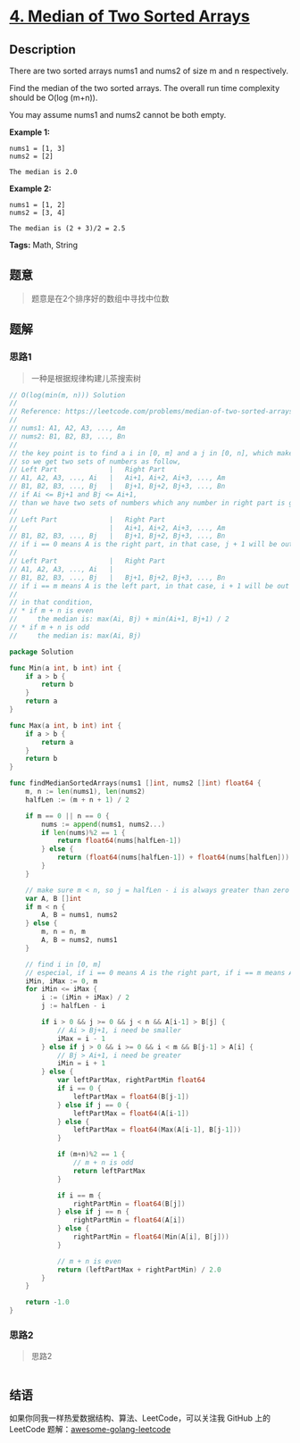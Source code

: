 # [4. Median of Two Sorted Arrays][title]

## Description

There are two sorted arrays nums1 and nums2 of size m and n respectively.

Find the median of the two sorted arrays. The overall run time complexity should be O(log (m+n)).

You may assume nums1 and nums2 cannot be both empty.

**Example 1:**

```
nums1 = [1, 3]
nums2 = [2]

The median is 2.0

```

**Example 2:**

```
nums1 = [1, 2]
nums2 = [3, 4]

The median is (2 + 3)/2 = 2.5
```

**Tags:** Math, String

## 题意
>题意是在2个排序好的数组中寻找中位数

## 题解

### 思路1
> 一种是根据规律构建儿茶搜索树

```go
// O(log(min(m, n))) Solution
//
// Reference: https://leetcode.com/problems/median-of-two-sorted-arrays/discuss/2481/Share-my-O(log(min(mn))-solution-with-explanation
//
// nums1: A1, A2, A3, ..., Am
// nums2: B1, B2, B3, ..., Bn
//
// the key point is to find a i in [0, m] and a j in [0, n], which makes i + j = m + n + 1 / 2
// so we get two sets of numbers as follow,
// Left Part             |   Right Part
// A1, A2, A3, ..., Ai   |   Ai+1, Ai+2, Ai+3, ..., Am
// B1, B2, B3, ..., Bj   |   Bj+1, Bj+2, Bj+3, ..., Bn
// if Ai <= Bj+1 and Bj <= Ai+1,
// than we have two sets of numbers which any number in right part is greater than left part
//
// Left Part             |   Right Part
//                       |   Ai+1, Ai+2, Ai+3, ..., Am
// B1, B2, B3, ..., Bj   |   Bj+1, Bj+2, Bj+3, ..., Bn
// if i == 0 means A is the right part, in that case, j + 1 will be out of range
//
// Left Part             |   Right Part
// A1, A2, A3, ..., Ai   |
// B1, B2, B3, ..., Bj   |   Bj+1, Bj+2, Bj+3, ..., Bn
// if i == m means A is the left part, in that case, i + 1 will be out of range
//
// in that condition,
// * if m + n is even
//     the median is: max(Ai, Bj) + min(Ai+1, Bj+1) / 2
// * if m + n is odd
//     the median is: max(Ai, Bj)
```

```go
package Solution

func Min(a int, b int) int {
	if a > b {
		return b
	}
	return a
}

func Max(a int, b int) int {
	if a > b {
		return a
	}
	return b
}

func findMedianSortedArrays(nums1 []int, nums2 []int) float64 {
	m, n := len(nums1), len(nums2)
	halfLen := (m + n + 1) / 2

	if m == 0 || n == 0 {
		nums := append(nums1, nums2...)
		if len(nums)%2 == 1 {
			return float64(nums[halfLen-1])
		} else {
			return (float64(nums[halfLen-1]) + float64(nums[halfLen])) / 2.0
		}
	}

	// make sure m < n, so j = halfLen - i is always greater than zero
	var A, B []int
	if m < n {
		A, B = nums1, nums2
	} else {
		m, n = n, m
		A, B = nums2, nums1
	}

	// find i in [0, m]
	// especial, if i == 0 means A is the right part, if i == m means A is the left part
	iMin, iMax := 0, m
	for iMin <= iMax {
		i := (iMin + iMax) / 2
		j := halfLen - i

		if i > 0 && j >= 0 && j < n && A[i-1] > B[j] {
			// Ai > Bj+1, i need be smaller
			iMax = i - 1
		} else if j > 0 && i >= 0 && i < m && B[j-1] > A[i] {
			// Bj > Ai+1, i need be greater
			iMin = i + 1
		} else {
			var leftPartMax, rightPartMin float64
			if i == 0 {
				leftPartMax = float64(B[j-1])
			} else if j == 0 {
				leftPartMax = float64(A[i-1])
			} else {
				leftPartMax = float64(Max(A[i-1], B[j-1]))
			}

			if (m+n)%2 == 1 {
				// m + n is odd
				return leftPartMax
			}

			if i == m {
				rightPartMin = float64(B[j])
			} else if j == n {
				rightPartMin = float64(A[i])
			} else {
				rightPartMin = float64(Min(A[i], B[j]))
			}

			// m + n is even
			return (leftPartMax + rightPartMin) / 2.0
		}
	}

	return -1.0
}

```

### 思路2
> 思路2
```go

```

## 结语

如果你同我一样热爱数据结构、算法、LeetCode，可以关注我 GitHub 上的 LeetCode 题解：[awesome-golang-leetcode][me]

[title]: https://leetcode.com/problems/median-of-two-sorted-arrays/description/
[me]: https://github.com/kylesliu/awesome-golang-leetcode
